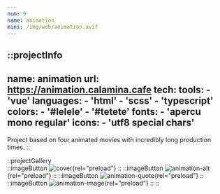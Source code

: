```yaml
---
num: 9
name: animation
mini: /img/web/animation.avif
---
```


::projectInfo
---
name: animation
url: https://animation.calamina.cafe
tech: 
    tools:
      - 'vue'
    languages:
      - 'html'
      - 'scss'
      - 'typescript'
    colors:
      - '#lelele'
      - '#tetete'
    fonts:
      - 'apercu mono regular'
    icons:
      - 'utf8 special chars'
---
Project based on four animated movies with incredibly long production times.
::

::projectGallery  
  ::imageButton
    ![cover](/img/web/animation.avif){rel="preload"}
  ::
  ::imageButton
    ![animation-alt](/img/web/animation/animation-alt.avif){rel="preload"}
  ::
  ::imageButton
    ![animation-quote](/img/web/animation/animation-quote.avif){rel="preload"}
  :: 
  ::imageButton
    ![animation-image](/img/web/animation/animation-image.avif){rel="preload"}
  :: 
::

<!-- ::projectFeatures
:: -->
